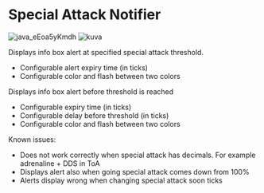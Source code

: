 # Special Attack Notifier
![java_eEoa5yKmdh](https://github.com/user-attachments/assets/21839acd-a4f2-447d-88c4-c48c6d8457d2)
![kuva](https://github.com/user-attachments/assets/9860e33b-c2b5-44ea-a1ab-eb271bcc8ee6)

Displays info box alert at specified special attack threshold.
  - Configurable alert expiry time (in ticks)
  - Configurable color and flash between two colors

Displays info box alert before threshold is reached
  - Configurable expiry time (in ticks)
  - Configurable delay before threshold (in ticks)
  -  Configurable color and flash between two colors

Known issues:
  - Does not work correctly when special attack has decimals. For example adrenaline + DDS in ToA
  - Displays alert also when going special attack comes down from 100%
  - Alerts display wrong when changing special attack soon ticks
